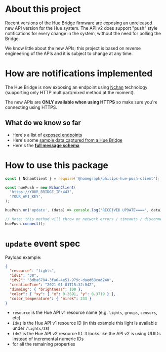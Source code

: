 # About this project

Recent versions of the Hue Bridge firmware are exposing an unreleased new API version for the Hue system. The API v2 does support "push" style notifications for every change in the system, without the need for polling the Bridge.

We know little about the new APIs; this project is based on reverse engineering of the APIs and it is subject to change at any time.

# How are notifications implemented

The Hue Bridge is now exposing an endpoint using [Nchan](https://nchan.io/#http-multipart-mixed) technology (supporting only HTTP multipart/mixed method at the moment).

The new APIs are **ONLY available when using HTTPS** so make sure you're connecting using HTTPS.

## What do we know so far
- Here's a list of [exposed endpoints](https://pastebin.com/hE68CpMc)
- Here's some [sample data captured from a Hue Bridge](https://pastebin.com/xFBLwNnz)
- Here's the **[full message schema](https://pastebin.com/hyMhMPRY)**

# How to use this package

```javascript
const { NchanClient } = require('@homegraph/philips-hue-push-client');

const huePush = new NchanClient(
  'https://YOUR_BRIDGE_IP:443',
  'YOUR_API_KEY',
);

huePush.on('update', (data) => console.log('RECEIVED UPDATE====', data));

// Note: this method will throw on network errors / timeouts / disconnections. Please implement your own logic for handling failures.
huePush.connect();
```

# `update` event spec

Payload example:
```json
{
  "resource": "lights",
  "idv1": "38",
  "idv2": "3dba6784-3fa6-4e51-979c-daed68cad240",
  "creationTime": "2021-01-01T15:32:04Z",
  "dimming": { "brightness": 100 },
  "color": { "xy": { "x": 0.3691, "y": 0.3719 } },
  "color_temperature": { "mirek": 233 }
}
```

- `resource` is the Hue API v1 resource name (e.g. `lights`, `groups`, `sensors`, etc)
- `idv1` is the Hue API v1 resource ID (in this example this light is available under `/lights/38`)
- `idv2` is the Hue API v2 resource ID. It looks like the API v2 is using UUIDs instead of incremental numeric IDs
- for all the remaining properties
